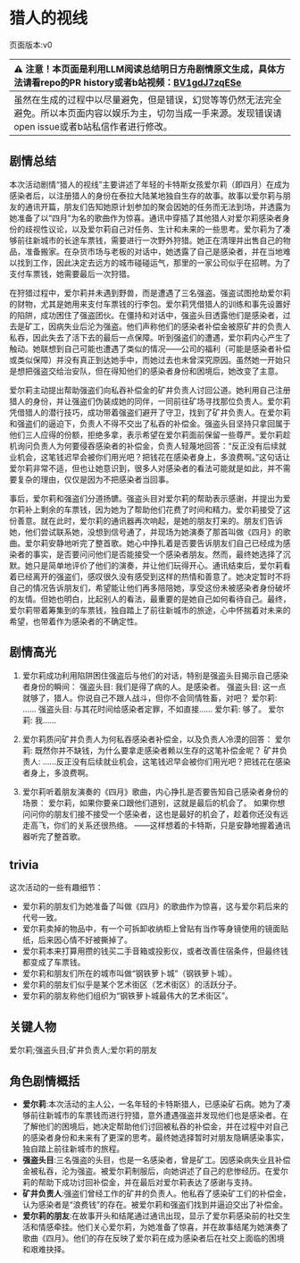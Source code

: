 # 猎人的视线
页面版本:v0
 

| :warning: 注意！本页面是利用LLM阅读总结明日方舟剧情原文生成，具体方法请看repo的PR history或者b站视频：[BV1gdJ7zqESe](https://www.bilibili.com/video/BV1gdJ7zqESe/)         |
|:----------------------------|
| 虽然在生成的过程中以尽量避免，但是错误，幻觉等等仍然无法完全避免。所以本页面内容以娱乐为主，切勿当成一手来源。发现错误请open issue或者b站私信作者进行修改。|



## 剧情总结
本次活动剧情“猎人的视线”主要讲述了年轻的卡特斯女孩爱尔莉（即四月）在成为感染者后，以注册猎人的身份在泰拉大陆某地独自生存的故事。故事以爱尔莉与朋友的通讯开篇，朋友们告知她原计划参加的聚会因她的任务而无法到场，并透露为她准备了以“四月”为名的歌曲作为惊喜。通讯中穿插了其他猎人对爱尔莉感染者身份的歧视性议论，以及爱尔莉自己对任务、生计和未来的一些思考。爱尔莉为了凑够前往新城市的长途车票钱，需要进行一次野外狩猎。她正在清理并出售自己的物品，准备搬家。在杂货市场与老板的对话中，她透露了自己是感染者，并在当地难以找到工作，因此决定去远方的城市碰碰运气，那里的一家公司似乎在招聘。为了支付车票钱，她需要最后一次狩猎。

在狩猎过程中，爱尔莉并未遇到野兽，而是遭遇了三名强盗。强盗试图抢劫爱尔莉的财物，尤其是她用来支付车票钱的行李包。爱尔莉凭借猎人的训练和事先设置好的陷阱，成功困住了强盗团伙。在僵持和对话中，强盗头目透露他们是感染者，过去是矿工，因病失业后沦为强盗。他们声称他们的感染者补偿金被原矿井的负责人私吞，因此失去了活下去的最后一点保障。听到强盗们的遭遇，爱尔莉内心产生了触动。她联想到自己可能也遭遇了类似的情况——公司的福利（可能是感染者补偿或类似保障）并没有真正到达她手中，而她过去也未曾深究原因。虽然她一开始只是想把强盗交给治安队，但在得知他们的感染者身份和困境后，她改变了主意。

爱尔莉主动提出帮助强盗们向私吞补偿金的矿井负责人讨回公道。她利用自己注册猎人的身份，并让强盗们伪装成她的同伴，一同前往矿场寻找那位负责人。爱尔莉凭借猎人的潜行技巧，成功带着强盗们避开了守卫，找到了矿井负责人。在爱尔莉和强盗们的逼迫下，负责人不得不交出了私吞的补偿金。强盗头目坚持只拿回属于他们三人应得的份额，拒绝多拿，表示希望在爱尔莉面前保留一些尊严。爱尔莉趁机询问负责人为何要侵吞感染者的补偿金，负责人轻蔑地回答：“反正没有后续就业机会，这笔钱迟早会被你们用光吧？把钱花在感染者身上，多浪费啊。”这句话让爱尔莉非常不适，但也让她意识到，很多人对感染者的看法可能就是如此，并不需要复杂的理由，仅仅是因为不把感染者当回事。

事后，爱尔莉和强盗们分道扬镳。强盗头目对爱尔莉的帮助表示感谢，并提出为爱尔莉补上剩余的车票钱，因为她为了帮助他们花费了时间和精力。爱尔莉接受了这份善意。就在此时，爱尔莉的通讯器再次响起，是她的朋友打来的。朋友们告诉她，他们尝试联系她，没想到信号通了，并现场为她演奏了那首叫做《四月》的歌曲。爱尔莉安静地听完了整首歌。她心中挣扎着是否要告诉朋友们自己已经成为感染者的事实，是否要问问他们是否能接受一个感染者朋友。然而，最终她选择了沉默。她只是简单地评价了他们的演奏，并让他们玩得开心。通讯结束后，爱尔莉看着已经离开的强盗们，感叹很久没有感受到这样的热情和善意了。她决定暂时不将自己的情况告诉朋友们，希望能让他们再多陪陪她，享受这份未被感染者身份破坏的友情。但她也明白，比起别人的看法，最重要的是她自己如何看待自己。最终，爱尔莉带着筹集到的车票钱，独自踏上了前往新城市的旅途，心中怀揣着对未来的希望，也带着作为感染者的不确定性。
## 剧情高光
1.  爱尔莉成功利用陷阱困住强盗后与他们的对话，特别是强盗头目揭示自己感染者身份的瞬间：
    强盗头目: 我们是得了病的人。是感染者。
    强盗头目: 这一点就够了，猎人。你说自己不跟人战斗，但你不会同情牲畜，对吧？
    爱尔莉: ......
    强盗头目: 与其花时间给感染者定罪，不如直接......
    爱尔莉: 够了。
    爱尔莉: 我......

2.  爱尔莉质问矿井负责人为何私吞感染者补偿金，以及负责人冷漠的回答：
    爱尔莉: 既然你并不缺钱，为什么要拿走感染者赖以生存的这笔补偿金呢？
    矿井负责人: ......反正没有后续就业机会，这笔钱迟早会被你们用光吧？把钱花在感染者身上，多浪费啊。

3.  爱尔莉听着朋友演奏的《四月》歌曲，内心挣扎是否要告知自己感染者身份的场景：
    爱尔莉，如果你要亲口跟他们道别，这就是最后的机会了。
    如果你想问问你的朋友们接不接受一个感染者，这也是最好的机会了，趁着你还没有远走高飞，你们的关系还很热络。
    ——这样想着的卡特斯，只是安静地握着通讯器听完了整首歌。
## trivia
这次活动的一些有趣细节：
*   爱尔莉的朋友们为她准备了叫做《四月》的歌曲作为惊喜，这与爱尔莉后来的代号一致。
*   爱尔莉卖掉的物品中，有一个可拆卸收纳柜上曾贴有当作等身镜使用的镜面贴纸，后来因心情不好被撕掉了。
*   爱尔莉本来打算用攒的钱买二手音箱或投影仪，或者改善住宿条件，但最终钱都变成了车票钱。
*   爱尔莉和朋友们所在的城市叫做“钢铁萝卜城”（钢铁萝卜城）。
*   爱尔莉的朋友们似乎是某个艺术街区（艺术街区）的活跃分子。
*   爱尔莉的朋友称他们组织为“钢铁萝卜城最伟大的艺术街区”。
## 关键人物
爱尔莉;强盗头目;矿井负责人;爱尔莉的朋友
## 角色剧情概括
-   **爱尔莉**:本次活动的主人公，一名年轻的卡特斯猎人，已感染矿石病。她为了凑够前往新城市的车票钱而进行狩猎，意外遭遇强盗并发现他们也是感染者。在了解他们的困境后，她决定帮助他们讨回被私吞的补偿金，并在过程中对自己的感染者身份和未来有了更深的思考。最终她选择暂时对朋友隐瞒感染事实，独自踏上前往新城市的旅程。
-   **强盗头目**:三名强盗的头目，也是一名感染者，曾是矿工。因感染病失业且补偿金被私吞，沦为强盗。被爱尔莉制服后，向她讲述了自己的悲惨经历。在爱尔莉的帮助下成功讨回补偿金，并在最后对爱尔莉表达了感谢与支持。
-   **矿井负责人**:强盗们曾经工作的矿井的负责人。他私吞了感染矿工们的补偿金，认为感染者是“浪费钱”的存在。被爱尔莉和强盗们找到并逼迫交出了补偿金。
-   **爱尔莉的朋友**:在故事开头和结尾通过通讯出现，显示了爱尔莉感染前的社交生活和情感牵挂。他们关心爱尔莉，为她准备了惊喜，并在故事结尾为她演奏了歌曲《四月》。他们的存在反映了爱尔莉在成为感染者后在社交上面临的困境和艰难抉择。